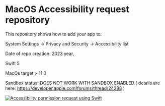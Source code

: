 # MacOS Accessibility request repository

This repository shows how to add your app to:

System Settings -> Privacy and Security -> Accessibility list

Date of repo creation: 2023 year, 

Swift 5

MacOs target > 11.0

Sandbox status: DOES NOT WORK WITH SANDBOX ENABLED ( details are here: https://developer.apple.com/forums/thread/24288 )

[![Accessibility permission request using Swift][1]][1]


  [1]: https://i.stack.imgur.com/cW0mk.gif

  

